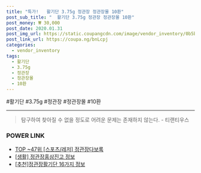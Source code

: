 ```yaml
--- 
title: "특가!   활기단 3.75g 정관장 정관장몰 10환" 
post_sub_title: "  활기단 3.75g 정관장 정관장몰 10환" 
post_money: ₩ 30,000 
post_date: 2020.01.31 
post_img_url: https://static.coupangcdn.com/image/vendor_inventory/0b5b/3318638a927b43ae05cbae1c0fd53b62f1f79b72d3ca5eb34e3c079debdf.jpg 
post_link_url: https://coupa.ng/bnLcpj 
categories: 
  - vendor_inventory 
tags: 
  - 활기단 
  - 3.75g 
  - 정관장 
  - 정관장몰 
  - 10환 
--- 
```

  #활기단 #3.75g #정관장 #정관장몰 #10환 
<hr> 

> 탐구하여 찾아질 수 없을 정도로 어려운 문제는 존재하지 않는다. - 티랜티우스 


### POWER LINK

* <a href="https://blog.naver.com/fasyy4321/221782774106" target="_blank"> TOP ~47위 [스포츠/레저] 정관장다보록</a>
* <a href="https://blog.naver.com/sakai111/221757925996" target="_blank"> [생활] 정관장홍삼진고 정보 </a>
* <a href="https://blog.naver.com/fasyy4321/221790900026" target="_blank">[추천]정관장활기단 16가지 정보</a>
